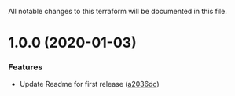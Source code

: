 All notable changes to this terraform will be documented in this file.

# 1.0.0 (2020-01-03)


### Features

* Update Readme for first release ([a2036dc](https://github.com/JoshiiSinfield/go-helpers/commit/a2036dcb38050db3ce0e64badeb54e2934f24803))
